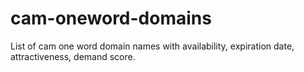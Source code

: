# cam-oneword-domains
List of cam one word domain names with availability, expiration date, attractiveness, demand score.
